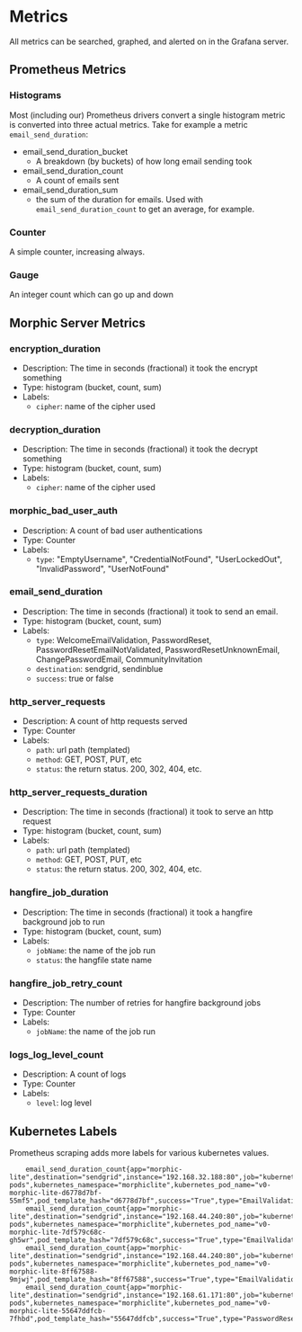 # Metrics

All metrics can be searched, graphed, and alerted on in the Grafana server.

## Prometheus Metrics

### Histograms
Most (including our) Prometheus drivers convert a single histogram metric is converted into three actual metrics. Take for example
a metric `email_send_duration`:

* email_send_duration_bucket
  * A breakdown (by buckets) of how long email sending took
* email_send_duration_count
  * A count of emails sent
* email_send_duration_sum
  * the sum of the duration for emails. Used with `email_send_duration_count` to get an average, for example.

### Counter

A simple counter, increasing always.

### Gauge

An integer count which can go up and down

## Morphic Server Metrics

### encryption_duration
* Description: The time in seconds (fractional) it took the encrypt something
* Type: histogram (bucket, count, sum)
* Labels:
  * `cipher`: name of the cipher used

### decryption_duration
* Description: The time in seconds (fractional) it took the decrypt something
* Type: histogram (bucket, count, sum)
* Labels:
  * `cipher`: name of the cipher used

### morphic_bad_user_auth
* Description: A count of bad user authentications
* Type: Counter
* Labels:
  * `type`: "EmptyUsername", "CredentialNotFound", "UserLockedOut", "InvalidPassword", "UserNotFound"

### email_send_duration
* Description: The time in seconds (fractional) it took to send an email.
* Type: histogram (bucket, count, sum)
* Labels:
  * `type`: WelcomeEmailValidation, PasswordReset, PasswordResetEmailNotValidated, PasswordResetUnknownEmail, ChangePasswordEmail, CommunityInvitation
  * `destination`: sendgrid, sendinblue
  * `success`: true or false

### http_server_requests
* Description: A count of http requests served
* Type: Counter
* Labels:
  * `path`: url path (templated)
  * `method`: GET, POST, PUT, etc
  * `status`: the return status. 200, 302, 404, etc.

### http_server_requests_duration
* Description: The time in seconds (fractional) it took to serve an http request
* Type: histogram (bucket, count, sum)
* Labels:
  * `path`: url path (templated)
  * `method`: GET, POST, PUT, etc
  * `status`: the return status. 200, 302, 404, etc.

### hangfire_job_duration
* Description: The time in seconds (fractional) it took a hangfire background job to run
* Type: histogram (bucket, count, sum)
* Labels:
  * `jobName`: the name of the job run
  * `status`: the hangfile state name

### hangfire_job_retry_count
* Description: The number of retries for hangfire background jobs
* Type: Counter
* Labels:
  * `jobName`: the name of the job run

### logs_log_level_count
* Description: A count of logs
* Type: Counter
* Labels:
  * `level`: log level

## Kubernetes Labels

Prometheus scraping adds more labels for various kubernetes values.

        email_send_duration_count{app="morphic-lite",destination="sendgrid",instance="192.168.32.188:80",job="kubernetes-pods",kubernetes_namespace="morphiclite",kubernetes_pod_name="v0-morphic-lite-d6778d7bf-55mf5",pod_template_hash="d6778d7bf",success="True",type="EmailValidation"}
        email_send_duration_count{app="morphic-lite",destination="sendgrid",instance="192.168.44.240:80",job="kubernetes-pods",kubernetes_namespace="morphiclite",kubernetes_pod_name="v0-morphic-lite-7df579c68c-gh5wr",pod_template_hash="7df579c68c",success="True",type="EmailValidation"}
        email_send_duration_count{app="morphic-lite",destination="sendgrid",instance="192.168.44.240:80",job="kubernetes-pods",kubernetes_namespace="morphiclite",kubernetes_pod_name="v0-morphic-lite-8ff67588-9mjwj",pod_template_hash="8ff67588",success="True",type="EmailValidation"}
        email_send_duration_count{app="morphic-lite",destination="sendgrid",instance="192.168.61.171:80",job="kubernetes-pods",kubernetes_namespace="morphiclite",kubernetes_pod_name="v0-morphic-lite-55647ddfcb-7fhbd",pod_template_hash="55647ddfcb",success="True",type="PasswordResetNoUser"}
